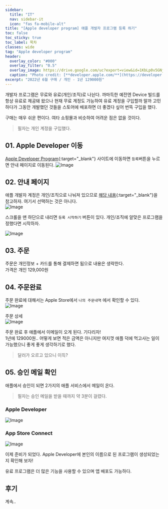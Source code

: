 ```yaml
---
sidebar:
  title: "IT"
  nav: sidebar-it
  icon: "fas fa-mobile-alt"
title: "[Apple developer program] 애플 개발자 프로그램 등록 하기"
toc: false
toc_sticky: true
toc_label: 목차
classes: wide
tag: "Apple developer program"
header:
  overlay_color: "#000"
  overlay_filter: "0.5"
  overlay_image: https://drive.google.com/uc?export=view&id=1KbLp0v5GNjXdr-Y_J56PHwe0ln0RSAlM
  caption: "Photo credit: [**developer.apple.com/**](https://developer.apple.com/kr/)"
excerpt: "2022년 6월 구매 / 개인 - 1년 129000원"
---
```

개발자 프로그램은 무료와 유료(개인/조직)로 나뉜다. 까마득한 예전엔 Device 빌드를 항상 유료로 제공돼 왔으나 현재 무료 계정도 가능하여 유료 계정을 구입할까 말까 고민하다가 그동안 개발했던 것들을 스토어에 배포하면 더 좋겠다 싶어 번뜩 구입을 했다. 

구매는 매우 쉬운 편이다. 여타 쇼핑몰과 비슷하여 어려운 점은 없을 것이다.  

> 필자는 개인 계정을 구입했다.

## 01. Apple Developer 이동
[<i class="fas fa-link"></i> Apple Developer Program](https://developer.apple.com/kr/programs/){:target="_blank"} 사이트에 이동하면 `등록`버튼을 누르면 안내 페이지로 이동된다.
![Image](https://drive.google.com/uc?export=view&id=1IsGMFqbvJuOX9YTSbgeRiI_i0FghUOSe)  

## 02. 안내 페이지
애플 개발자 계정은 개인/조직으로 나눠져 있으므로 [<i class="fas fa-link"></i> 해당 내용](https://developer.apple.com/kr/programs/enroll/){:target="_blank"}을 참고하자. 여기서 선택하는 것은 아니다.  
![Image](https://drive.google.com/uc?export=view&id=1DrufRzNLh68lnsSHho0Ri2n2xc_8EHKL)  

스크롤을 맨 하단으로 내리면 `등록 시작하기` 버튼이 있다. 개인/조직에 알맞은 프로그램을 정했다면 시작하자.  

![Image](https://drive.google.com/uc?export=view&id=18tdPil86oXZRIIwvEgWBa7mfkodoGjBr)  

## 03. 주문
주문은 개인정보 + 카드를 통해 결제하면 됨으로 내용은 생략한다.  
가격은 개인 129,000원

## 04. 주문완료
주문 완료에 대해서는 Apple Store에서 `나의 주문내역` 에서 확인할 수 있다.  
![Image](https://drive.google.com/uc?export=view&id=1HcO3nL6eLsGtRY92tE2nefifQJkgAu5T)  

주문 상세  
![Image](https://drive.google.com/uc?export=view&id=1cKzt6SGKXhv5UVOfKj0j4tzeufNuloaL)  

주문 완료 후 애플에서 이메일이 오게 된다. 기다리자!  
1년에 129000원.. 어떻게 보면 적은 금액은 아니지만 여지껏 애플 덕에 먹고사는 일이 가능했으니 좋게 좋게 생각하기로 했다.  

> 달러가 오르고 있으니 이득?

## 05. 승인 메일 확인
애플에서 승인이 되면 2가지의 애플 서비스에서 메일이 온다.
> 필자는 승인 메일을 받을 때까지 약 3분이 걸렸다.

### Apple Developer
![Image](https://drive.google.com/uc?export=view&id=1HTiJ_Yf7bZXUcAmd7EBz0q1IZP_KQwNP)  

### App Store Connect
![Image](https://drive.google.com/uc?export=view&id=1Y-jSHjsUxIVwsYM2wQwkHkIaGwfWqDFU)  

이제 준비가 되었다. Apple Developer에 본인의 이름으로 된 프로그램이 생성되었는지 확인해 보자!

유료 프로그램은 더 많은 기능을 사용할 수 있으며 앱 배포도 가능하다.

## 후기
계속..
